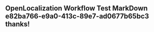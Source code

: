 <properties
ms.topic="hero-topic1"
ms.test1="hero-topic"
ms.test2="test"/>

## OpenLocalization Workflow Test MarkDown e82ba766-e9a0-413c-89e7-ad0677b65bc3 thanks!
